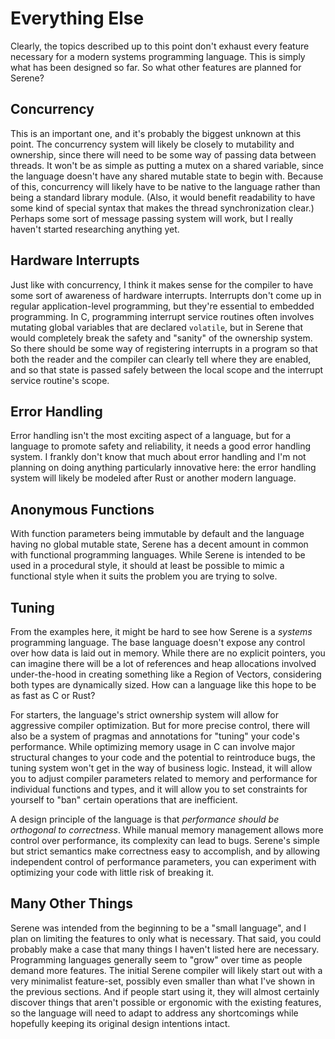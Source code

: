 # Everything Else

Clearly, the topics described up to this point don't exhaust every feature necessary for a modern systems programming language. This is simply what has been designed so far. So what other features are planned for Serene?

## Concurrency

This is an important one, and it's probably the biggest unknown at this point. The concurrency system will likely be closely to mutability and ownership, since there will need to be some way of passing data between threads. It won't be as simple as putting a mutex on a shared variable, since the language doesn't have any shared mutable state to begin with. Because of this, concurrency will likely have to be native to the language rather than being a standard library module. (Also, it would benefit readability to have some kind of special syntax that makes the thread synchronization clear.) Perhaps some sort of message passing system will work, but I really haven't started researching anything yet.

## Hardware Interrupts

Just like with concurrency, I think it makes sense for the compiler to have some sort of awareness of hardware interrupts. Interrupts don't come up in regular application-level programming, but they're essential to embedded programming. In C, programming interrupt service routines often involves mutating global variables that are declared `volatile`, but in Serene that would completely break the safety and "sanity" of the ownership system. So there should be some way of registering interrupts in a program so that both the reader and the compiler can clearly tell where they are enabled, and so that state is passed safely between the local scope and the interrupt service routine's scope.

## Error Handling

Error handling isn't the most exciting aspect of a language, but for a language to promote safety and reliability, it needs a good error handling system. I frankly don't know that much about error handling and I'm not planning on doing anything particularly innovative here: the error handling system will likely be modeled after Rust or another modern language.

## Anonymous Functions

With function parameters being immutable by default and the language having no global mutable state, Serene has a decent amount in common with functional programming languages. While Serene is intended to be used in a procedural style, it should at least be possible to mimic a functional style when it suits the problem you are trying to solve.

## Tuning

From the examples here, it might be hard to see how Serene is a *systems* programming language. The base language doesn't expose any control over how data is laid out in memory. While there are no explicit pointers, you can imagine there will be a lot of references and heap allocations involved under-the-hood in creating something like a Region of Vectors, considering both types are dynamically sized. How can a language like this hope to be as fast as C or Rust?

For starters, the language's strict ownership system will allow for aggressive compiler optimization. But for more precise control, there will also be a system of pragmas and annotations for "tuning" your code's performance. While optimizing memory usage in C can involve major structural changes to your code and the potential to reintroduce bugs, the tuning system won't get in the way of business logic. Instead, it will allow you to adjust compiler parameters related to memory and performance for individual functions and types, and it will allow you to set constraints for yourself to "ban" certain operations that are inefficient.

A design principle of the language is that *performance should be orthogonal to correctness*. While manual memory management allows more control over performance, its complexity can lead to bugs. Serene's simple but strict semantics make correctness easy to accomplish, and by allowing independent control of performance parameters, you can experiment with optimizing your code with little risk of breaking it.

## Many Other Things

Serene was intended from the beginning to be a "small language", and I plan on limiting the features to only what is necessary. That said, you could probably make a case that many things I haven't listed here are necessary. Programming languages generally seem to "grow" over time as people demand more features. The initial Serene compiler will likely start out with a very minimalist feature-set, possibly even smaller than what I've shown in the previous sections. And if people start using it, they will almost certainly discover things that aren't possible or ergonomic with the existing features, so the language will need to adapt to address any shortcomings while hopefully keeping its original design intentions intact.